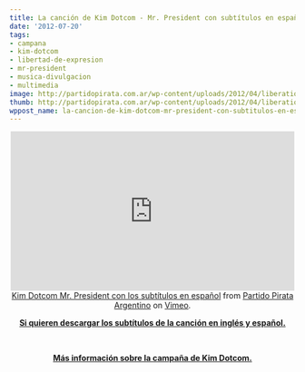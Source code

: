 ```yaml
---
title: La canción de Kim Dotcom - Mr. President con subtítulos en español.
date: '2012-07-20'
tags:
- campana
- kim-dotcom
- libertad-de-expresion
- mr-president
- musica-divulgacion
- multimedia
image: http://partidopirata.com.ar/wp-content/uploads/2012/04/liberation.jpg
thumb: http://partidopirata.com.ar/wp-content/uploads/2012/04/liberation-150x150.jpg
wppost_name: la-cancion-de-kim-dotcom-mr-president-con-subtitulos-en-espanol
---
```


<center><iframe src="http://player.vimeo.com/video/46100226" frameborder="0" width="500" height="281"></iframe></center><center></center><center><a href="http://vimeo.com/46100226">Kim Dotcom Mr. President con los subtítulos en español</a> from <a href="http://vimeo.com/user3611990">Partido Pirata Argentino</a> on <a href="http://vimeo.com">Vimeo</a>.</center>
<p style="text-align: center;"><strong><a href="http://www.subdivx.com/X6XMjkyMzkxX-cancion-mr-president-de-kim-dotcom.html" target="_blank">Si quieren descargar los subtítulos de la canción en inglés y español.</a></strong></p>
&nbsp;
<p style="text-align: center;"><strong><a href="http://alt1040.com/2012/07/kim-dotcom-mr-president" target="_blank">Más información sobre la campaña de Kim Dotcom.</a></strong></p>
